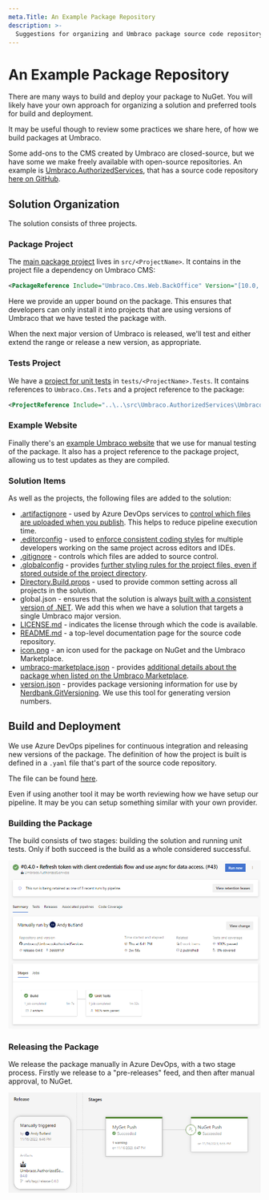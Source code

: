 ```yaml
---
meta.Title: An Example Package Repository
description: >-
  Suggestions for organizing and Umbraco package source code repository.
---
```


# An Example Package Repository

There are many ways to build and deploy your package to NuGet. You will likely have your own approach for organizing a solution and preferred tools for build and deployment.

It may be useful though to review some practices we share here, of how we build packages at Umbraco.

Some add-ons to the CMS created by Umbraco are closed-source, but we have some we make freely available with open-source repositories.  An example is [Umbraco.AuthorizedServices](../../../../marketplace-and-integrations/packages/authorized-services.md), that has a source code repository [here on GitHub](https://github.com/umbraco/Umbraco.AuthorizedServices).

## Solution Organization

The solution consists of three projects.

### Package Project

The [main package project](https://github.com/umbraco/Umbraco.AuthorizedServices/tree/main/src/Umbraco.AuthorizedServices) lives in `src/<ProjectName>`.  It contains in the project file a dependency on Umbraco CMS:

```xml
<PackageReference Include="Umbraco.Cms.Web.BackOffice" Version="[10.0, 14)" />
```

Here we provide an upper bound on the package. This ensures that developers can only install it into projects that are using versions of Umbraco that we have tested the package with.

When the next major version of Umbraco is released, we'll test and either extend the range or release a new version, as appropriate.

### Tests Project

We have a [project for unit tests](https://github.com/umbraco/Umbraco.AuthorizedServices/tree/main/tests/Umbraco.AuthorizedServices.Tests) in `tests/<ProjectName>.Tests`.  It contains references to `Umbraco.Cms.Tets` and a project reference to the package:

```xml
<ProjectReference Include="..\..\src\Umbraco.AuthorizedServices\Umbraco.AuthorizedServices.csproj" />
```

### Example Website

Finally there's an [example Umbraco website](https://github.com/umbraco/Umbraco.AuthorizedServices/tree/main/examples/Umbraco.AuthorizedServices.TestSite) that we use for manual testing of the package.  It also has a project reference to the package project, allowing us to test updates as they are compiled.

### Solution Items

As well as the projects, the following files are added to the solution:

- [.artifactignore](https://github.com/umbraco/Umbraco.AuthorizedServices/blob/main/.artifactignore) - used by Azure DevOps services to [control which files are uploaded when you publish](https://learn.microsoft.com/en-us/azure/devops/artifacts/reference/artifactignore?view=azure-devops). This helps to reduce pipeline execution time.
- [.editorconfig](https://github.com/umbraco/Umbraco.AuthorizedServices/blob/main/.editorconfig) - used to [enforce consistent coding styles](https://editorconfig.org/) for multiple developers working on the same project across editors and IDEs.
- [.gitignore](https://github.com/umbraco/Umbraco.AuthorizedServices/blob/main/.gitignore) - controls which files are added to source control.
- [.globalconfig](https://github.com/umbraco/Umbraco.AuthorizedServices/blob/main/.globalconfig) - provides [further styling rules for the project files, even if stored outside of the project directory](https://learn.microsoft.com/en-us/dotnet/fundamentals/code-analysis/configuration-files#global-analyzerconfig).
- [Directory.Build.props](https://github.com/umbraco/Umbraco.AuthorizedServices/blob/main/Directory.Build.props) - used to provide common setting across all projects in the solution.
- global.json - ensures that the solution is always [built with a consistent version of .NET](https://learn.microsoft.com/en-us/dotnet/core/tools/global-json). We add this when we have a solution that targets a single Umbraco major version.
- [LICENSE.md](https://github.com/umbraco/Umbraco.AuthorizedServices/blob/main/LICENSE.md) - indicates the license through which the code is available.
- [README.md](https://github.com/umbraco/Umbraco.AuthorizedServices/blob/main/README.md) - a top-level documentation page for the source code repository.
- [icon.png](https://github.com/umbraco/Umbraco.AuthorizedServices/blob/main/icon.png) - an icon used for the package on NuGet and the Umbraco Marketplace.
- [umbraco-marketplace.json](https://github.com/umbraco/Umbraco.AuthorizedServices/blob/main/umbraco-marketplace.json) - provides [additional details about the package when listed on the Umbraco Marketplace](https://docs.umbraco.com/umbraco-dxp/marketplace/listing-your-package).
- [version.json](https://github.com/umbraco/Umbraco.AuthorizedServices/blob/main/version.json) - provides package versioning information for use by [Nerdbank.GitVersioning](https://github.com/dotnet/Nerdbank.GitVersioning). We use this tool for generating version numbers.

## Build and Deployment

We use Azure DevOps pipelines for continuous integration and releasing new versions of the package. The definition of how the project is built is defined in a `.yaml` file that's part of the source code repository.

The file can be found [here](https://github.com/umbraco/Umbraco.AuthorizedServices/blob/main/azure-pipeline%20-%20Umbraco.AuthorizedServices.yml).

Even if using another tool it may be worth reviewing how we have setup our pipeline. It may be you can setup something similar with your own provider.

### Building the Package

The build consists of two stages: building the solution and running unit tests. Only if both succeed is the build as a whole considered successful.

![Azure DevOps build pipeline](./images/azuredevops-build.png)

### Releasing the Package

We release the package manually in Azure DevOps, with a two stage process. Firstly we release to a "pre-releases" feed, and then after manual approval, to NuGet.

![Azure DevOps release pipeline](./images/azuredevops-release.png)






